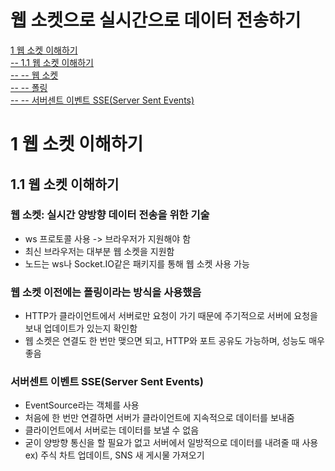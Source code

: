 # 웹 소켓으로 실시간으로 데이터 전송하기
[1 웹 소켓 이해하기]()  
[-- 1.1 웹 소켓 이해하기]()  
[-- -- 웹 소켓](#웹-소켓-실시간-양방향-데이터-전송을-위한-기술)  
[-- -- 폴링](#웹-소켓-이전에는-폴링이라는-방식을-사용했음)  
[-- -- 서버센트 이벤트 SSE(Server Sent Events)](#서버센트-이벤트-sseserver-sent-events)  

# 1 웹 소켓 이해하기

## 1.1 웹 소켓 이해하기

### 웹 소켓: 실시간 양방향 데이터 전송을 위한 기술

- ws 프로토콜 사용 -> 브라우저가 지원해야 함
- 최신 브라우저는 대부분 웹 소켓을 지원함
- 노드는 ws나 Socket.IO같은 패키지를 통해 웹 소켓 사용 가능

### 웹 소켓 이전에는 폴링이라는 방식을 사용했음

- HTTP가 클라이언트에서 서버로만 요청이 가기 때문에 주기적으로 서버에 요청을 보내 업데이트가 있는지 확인함
- 웹 소켓은 연결도 한 번만 맺으면 되고, HTTP와 포트 공유도 가능하며, 성능도 매우 좋음

### 서버센트 이벤트 SSE(Server Sent Events)

- EventSource라는 객체를 사용
- 처음에 한 번만 연결하면 서버가 클라이언트에 지속적으로 데이터를 보내줌
- 클라이언트에서 서버로는 데이터를 보낼 수 없음
- 굳이 양방향 통신을 할 필요가 없고 서버에서 일방적으로 데이터를 내려줄 때 사용
ex) 주식 차트 업데이트, SNS 새 게시물 가져오기